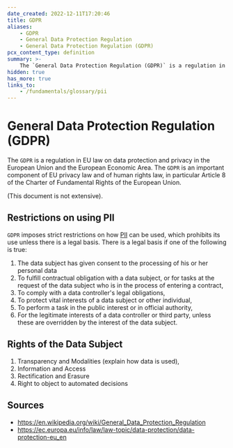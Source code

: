 ```yaml
---
date_created: 2022-12-11T17:20:46
title: GDPR
aliases:
    - GDPR
    - General Data Protection Regulation
    - General Data Protection Regulation (GDPR)
pcx_content_type: definition
summary: >-
    The `General Data Protection Regulation (GDPR)` is a regulation in EU law on data protection and privacy in the European Union and the European Economic Area.
hidden: true
has_more: true
links_to:
    - /fundamentals/glossary/pii
---
```


# General Data Protection Regulation (GDPR)

The `GDPR` is a regulation in EU law on data protection and privacy in the European Union and the European Economic Area. The `GDPR` is an important component of EU privacy law and of human rights law, in particular Article 8 of the Charter of Fundamental Rights of the European Union.

(This document is not extensive).

## Restrictions on using PII

`GDPR` imposes strict restrictions on how [PII](/fundamentals/glossary/pii) can be used, which prohibits its use unless there is a legal basis. There is a legal basis if one of the following is true:

1. The data subject has given consent to the processing of his or her personal data
2. To fulfill contractual obligation with a data subject, or for tasks at the request of the data subject who is in the process of entering a contract,
3. To comply with a data controller's legal obligations,
4. To protect vital interests of a data subject or other individual,
5. To perform a task in the public interest or in official authority,
6. For the legitimate interests of a data controller or third party, unless these are overridden by the interest of the data subject.

## Rights of the Data Subject

1. Transparency and Modalities (explain how data is used),
2. Information and Access
3. Rectification and Erasure
4. Right to object to automated decisions

## Sources

-   https://en.wikipedia.org/wiki/General_Data_Protection_Regulation
-   https://ec.europa.eu/info/law/law-topic/data-protection/data-protection-eu_en
